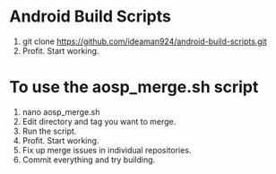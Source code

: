 # Android Build Scripts #
1. git clone https://github.com/ideaman924/android-build-scripts.git
2. Profit. Start working.

# To use the aosp_merge.sh script
1. nano aosp_merge.sh
2. Edit directory and tag you want to merge.
3. Run the script.
4. Profit. Start working.
5. Fix up merge issues in individual repositories.
6. Commit everything and try building.
